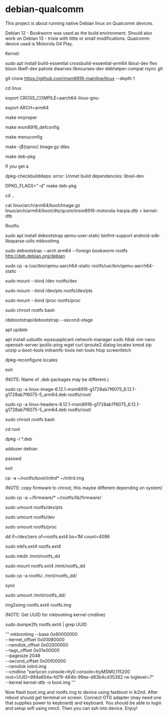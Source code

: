 # debian-qualcomm
This project is about running native Debian linux on Qualcomm devices.

Debian 12 - Bookworm was used as the build environment. Should also work on Debian 13 - trixie with little or small modifications. Qualcomm device used is Motorola G4 Play.

Kernel:

sudo apt install build-essential crossbuild-essential-arm64 libssl-dev flex bison libelf-dev pahole dwarves libncurses-dev debhelper-compat rsync git

git clone https://github.com/msm8916-mainline/linux --depth 1

cd linux

export CROSS_COMPILE=aarch64-linux-gnu-

export ARCH=arm64

make mrproper

make msm8916_defconfig

make menuconfig

make -j$(nproc) Image.gz dtbs

make deb-pkg

If you get a

dpkg-checkbuilddeps: error: Unmet build dependencies: libssl-dev

DPKG_FLAGS="-d" make deb-pkg

cd ..

cat linux/arch/arm64/boot/Image.gz linux/arch/arm64/boot/dts/qcom/msm8916-motorola-harpia.dtb > kernel-dtb

Rootfs:

sudo apt install debootstrap qemu-user-static binfmt-support android-sdk-libsparse-utils mkbootimg

sudo debootstrap --arch arm64 --foreign bookworm rootfs http://deb.debian.org/debian

sudo cp -a /usr/bin/qemu-aarch64-static rootfs/usr/bin/qemu-aarch64-static

sudo mount --bind /dev rootfs/dev

sudo mount --bind /dev/pts rootfs/dev/pts

sudo mount --bind /proc rootfs/proc

sudo chroot rootfs bash

/debootstrap/debootstrap --second-stage

apt update

apt install usbutils wpasupplicant network-manager sudo fdisk vim nano openssh-server iputils-ping wget curl iproute2 dialog locales kmod zip unzip u-boot-tools initramfs-tools net-tools htop screenfetch

dpkg-reconfigure locales

exit

(NOTE: Name of .deb packages may be different.)

sudo cp -a linux-image-6.12.1-msm8916-g1728ab7f6075_6.12.1-g1728ab7f6075-5_arm64.deb rootfs/root/

sudo cp -a linux-headers-6.12.1-msm8916-g1728ab7f6075_6.12.1-g1728ab7f6075-5_arm64.deb rootfs/root/

sudo chroot rootfs bash

cd root

dpkg -i *.deb

adduser debian

passwd

exit

cp -a ~/rootfs/boot/initrd* ~/initrd.img

(NOTE: copy firmware to chroot, this maybe different depending on system)

sudo cp -a ~/firmware/* ~/rootfs/lib/firmware/


sudo umount rootfs/dev/pts

sudo umount rootfs/dev 

sudo umount rootfs/proc

dd if=/dev/zero of=rootfs.ext4 bs=1M count=4096

sudo mkfs.ext4 rootfs.ext4

sudo mkdir /mnt/rootfs_dd

sudo mount rootfs.ext4 /mnt/rootfs_dd

sudo cp -a rootfs/. /mnt/rootfs_dd/

sync

sudo umount /mnt/rootfs_dd/

img2simg rootfs.ext4 rootfs.img

(NOTE: Get UUID for mkbootimg kernel cmdline)

sudo dumpe2fs rootfs.ext4 | grep UUID

'''
mkbootimg --base 0x80000000 \
        --kernel_offset 0x00080000 \
        --ramdisk_offset 0x02000000 \
        --tags_offset 0x01e00000 \
        --pagesize 2048 \
        --second_offset 0x00f00000 \
        --ramdisk initrd.img \
        --cmdline "earlycon console=tty0 console=ttyMSM0,115200 root=UUID=894a654a-fd79-464b-99ae-d83b4cd35382 rw loglevel=7"\
        --kernel kernel-dtb -o boot.img
'''

Now flash boot.img and rootfs.img to device using fastboot in lk2nd.
After reboot should get terminal on screen.
Connect OTG adapter (may need one that supplies power to keyboard) and keyboard. You should be able to login and setup wifi using nmcli. Then you can ssh into device. Enjoy!


